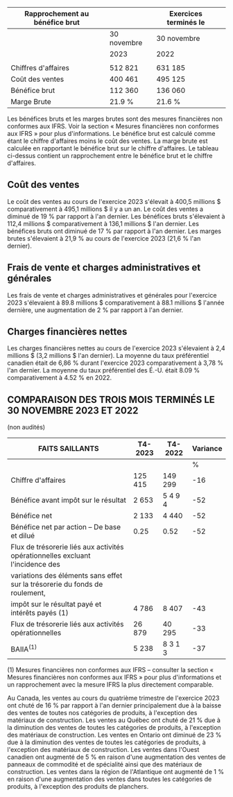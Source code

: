 | Rapprochement au bénéfice brut |             | Exercices terminés le |  |
|--------------------------------|-------------|-----------------------|--|
|                                | 30 novembre | 30 novembre           |  |
|                                | 2023        | 2022                  |  |
|                                |             |                       |  |
| Chiffres d'affaires            | 512 821     | 631 185               |  |
| Coût des ventes                | 400 461     | 495 125               |  |
| Bénéfice brut                  | 112 360     | 136 060               |  |
| Marge Brute                    | 21.9 %      | 21.6 %                |  |

Les bénéfices bruts et les marges brutes sont des mesures financières non conformes aux IFRS. Voir la section « Mesures financières non conformes aux IFRS » pour plus d'informations. Le bénéfice brut est calculé comme étant le chiffre d'affaires moins le coût des ventes. La marge brute est calculée en rapportant le bénéfice brut sur le chiffre d'affaires. Le tableau ci-dessus contient un rapprochement entre le bénéfice brut et le chiffre d'affaires.

## Coût des ventes

Le coût des ventes au cours de l'exercice 2023 s'élevait à 400,5 millions \$ comparativement à 495,1 millions \$ il y a un an. Le coût des ventes a diminué de 19 % par rapport à l'an dernier. Les bénéfices bruts s'élevaient à 112,4 millions \$ comparativement à 136,1 millions \$ l'an dernier. Les bénéfices bruts ont diminué de 17 % par rapport à l'an dernier. Les marges brutes s'élevaient à 21,9 % au cours de l'exercice 2023 (21,6 % l'an dernier).

## Frais de vente et charges administratives et générales

Les frais de vente et charges administratives et générales pour l'exercice 2023 s'élevaient à 89.8 millions \$ comparativement à 88.1 millions \$ l'année dernière, une augmentation de 2 % par rapport à l'an dernier.

## Charges financières nettes

Les charges financières nettes au cours de l'exercice 2023 s'élevaient à 2,4 millions \$ (3,2 millions \$ l'an dernier). La moyenne du taux préférentiel canadien était de 6,86 % durant l'exercice 2023 comparativement à 3,78 % l'an dernier. La moyenne du taux préférentiel des É.-U. était 8.09 % comparativement à 4.52 % en 2022.

## COMPARAISON DES TROIS MOIS TERMINÉS LE 30 NOVEMBRE 2023 ET 2022

(non audités)

| FAITS SAILLANTS                                                                | T4-2023 | T4-2022 | Variance |
|--------------------------------------------------------------------------------|---------|---------|----------|
|                                                                                |         |         | %        |
| Chiffre d'affaires                                                             | 125 415 | 149 299 | -16      |
| Bénéfice avant impôt sur le résultat                                           | 2 653   | 5 4 9 4 | -52      |
| Bénéfice net                                                                   | 2 133   | 4 440   | -52      |
| Bénéfice net par action – De base et dilué                                     | 0.25    | 0.52    | -52      |
| Flux de trésorerie liés aux activités opérationnelles excluant l'incidence des |         |         |          |
| variations des éléments sans effet sur la trésorerie du fonds de roulement,    |         |         |          |
| impôt sur le résultat payé et intérêts payés (1)                               | 4 786   | 8 407   | -43      |
| Flux de trésorerie liés aux activités opérationnelles                          | 26 879  | 40 295  | -33      |
| $\text{BAIIA}^{(1)}$                                                           | 5 238   | 8 3 1 3 | -37      |

(1) Mesures financières non conformes aux IFRS – consulter la section « Mesures financières non conformes aux IFRS » pour plus d'informations et un rapprochement avec la mesure IFRS la plus directement comparable.

Au Canada, les ventes au cours du quatrième trimestre de l'exercice 2023 ont chuté de 16 % par rapport à l'an dernier principalement due à la baisse des ventes de toutes nos catégories de produits, à l'exception des matériaux de construction. Les ventes au Québec ont chuté de 21 % due à la diminution des ventes de toutes les catégories de produits, à l'exception des matériaux de construction. Les ventes en Ontario ont diminué de 23 % due à la diminution des ventes de toutes les catégories de produits, à l'exception des matériaux de construction. Les ventes dans l'Ouest canadien ont augmenté de 5 % en raison d'une augmentation des ventes de panneaux de commodité et de spécialité ainsi que des matériaux de construction. Les ventes dans la région de l'Atlantique ont augmenté de 1 % en raison d'une augmentation des ventes dans toutes les catégories de produits, à l'exception des produits de planchers.